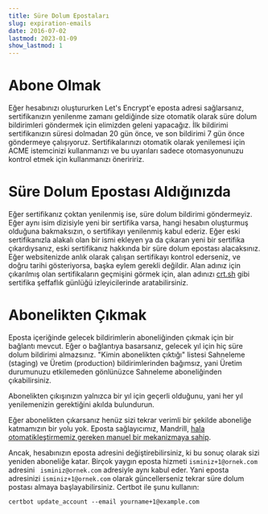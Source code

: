 ```yaml
---
title: Süre Dolum Epostaları
slug: expiration-emails
date: 2016-07-02
lastmod: 2023-01-09
show_lastmod: 1
---
```



# Abone Olmak

Eğer hesabınızı oluştururken Let's Encrypt'e eposta adresi sağlarsanız, sertifikanızın yenilenme zamanı geldiğinde size otomatik olarak süre dolum bildirimleri göndermek için elimizden geleni yapacağız. İlk bildirimi sertifikanızın süresi dolmadan 20 gün önce, ve son bildirimi 7 gün önce göndermeye çalışıyoruz. Sertifikalarınızı otomatik olarak yenilemesi için ACME istemcinizi kullanmanızı ve bu uyarıları sadece otomasyonunuzu kontrol etmek için kullanmanızı öneriririz.

# Süre Dolum Epostası Aldığınızda

Eğer sertifikanız çoktan yenilenmiş ise, süre dolum bildirimi göndermeyiz. Eğer aynı isim dizisiyle yeni bir sertifika varsa, hangi hesabın oluşturmuş olduğuna bakmaksızın, o sertifikayı yenilenmiş kabul ederiz. Eğer eski sertifikanızla alakalı olan bir ismi ekleyen ya da çıkaran yeni bir sertifika çıkardıysanız, eski sertifikanız hakkında bir süre dolum epostası alacaksınız. Eğer websitenizde anlık olarak çalışan sertifikayı kontrol ederseniz, ve doğru tarihi gösteriyorsa, başka eylem gerekli değildir. Alan adınız için çıkarılmış olan sertifikaların geçmişini görmek için, alan adınızı [crt.sh](https://crt.sh/) gibi sertifika şeffaflık günlüğü izleyicilerinde aratabilirsiniz.

# Abonelikten Çıkmak

Eposta içeriğinde gelecek bildirimlerin aboneliğinden çıkmak için bir bağlantı mevcut. Eğer o bağlantıya basarsanız, gelecek yıl için hiç süre dolum bildirimi almazsınız. "Kimin abonelikten çıktığı" listesi Sahneleme (staging) ve Üretim (production) bildirimlerinden bağımsız, yani Üretim durumunuzu etkilemeden gönlünüzce Sahneleme aboneliğinden çıkabilirsiniz.

Abonelikten çıkışınızın yalnızca bir yıl için geçerli olduğunu, yani her yıl yenilemenizin gerektiğini akılda bulundurun.

Eğer abonelikten çıkarsanız henüz sizi tekrar verimli bir şekilde aboneliğe katmamızın bir yolu yok. Eposta sağlayıcımız, Mandrill, [ hala otomatikleştirmemiz gereken manuel bir mekanizmaya sahip](https://mandrill.zendesk.com/hc/en-us/articles/360039299913).

Ancak, hesabınızın eposta adresini değiştirebilirsiniz, ki bu sonuç olarak sizi yeniden aboneliğe katar. Birçok yaygın eposta hizmeti `isminiz+1@ornek.com` adresini ` isminiz@ornek.com` adresiyle aynı kabul eder. Yani eposta adresinizi `isminiz+1@ornek.com` olarak güncellerseniz tekrar süre dolum postası almaya başlayabilirsiniz. Certbot ile şunu kullanın:

`certbot update_account --email yourname+1@example.com`
